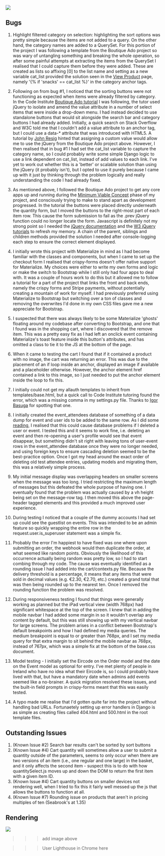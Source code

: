 <img src="#">

## Bugs

1. Highlight filtered category on selection: highlighting the sort options was pretty simple because the items are not added to
a query. On the other hand, the category names are added to a QuerySet. For this portion of the project I was following a template
from the Boutique Ado project so was wary of untangling something and breaking the whole operation, so after some painful attempts
at extracting the items from the QuerySet I realised that I could capture them before they were added. These are created as lists
so affixing [0] to the list name and setting as a new variable cat_list provided the solution seen in the 
[View Product](products/templates/view_product.html) page, namely '{% if 'snacks' == cat_list %}' in the category anchor tags.

2. Following on from bug #1, I noticed that the sorting buttons were not functioning as expected when items were already filtered by
category. In the Code Institute 
[Boutique Ado tutorial](https://github.com/ckz8780/boutique_ado_v1/blob/656166307e469630d09e0eb17a0d17daa440e208/products/templates/products/products.html) I was following, the tutor used jQuery to isolate and amend the value attribute in a number of select items 
that were inside a drop-down menu. I had instead decided to use standalone buttons that would sit alongside the search bar and 
category buttons I had already added. Initially, a quick search on Stack Overflow and W3C told me that I couldn't add a value 
attribute to an anchor tag, but I could use a data-* attribute that was introduced with HTML5. A tutorial by 
[John Resig](https://johnresig.com/blog/html-5-data-attributes/) hinted that assigning a custom value would allow me to use the 
jQuery from the Boutique Ado project above. However, I then realised that in bug #1 I had set the cat_list variable to capture the
category name, so I could probably write some simple Django logic to use a link dependent on cat_list, instead of add values to each
link. I've yet to work out whether this is a 'better' or scalable solution than using the jQuery (it probably isn't), but I opted 
to use it purely because I came up with it just by thinking through the problem logically and really understanding the code I had 
already fixed.

3. As mentioned above, I followed the Boutique Ado project to get any core apps up and running during the 
[Minimum Viable Concept](https://www.agilealliance.org/glossary/mvp/) phase of my project, and consciously trying to make to stand 
apart as development progressed. In the tutorial the buttons were placed directly underneath the quantity form, but I moved the 
buttons to the right-most part of each item row. This cause the form submission to fail as the .prev jQuery function could no longer locate the  form. Javascript is definitely not my strong point so I needed the [jQuery documentation](https://api.jquery.com/siblings/) and the [W3 jQuery tutorials](https://www.w3schools.com/JQuery/jquery_traversing.asp) to refresh my memory. A chain of the parent, 
siblings and children methods provided the solution I needed after console-logging each step to ensure the correct element displayed.

4. I initially wrote this project with Materialize in mind as I had become familiar with the classes and components, but when I
came to set up the checkout form I realised that crispy-forms doesn't offer native support for Materialize. My choices were either
to write my own forms and logic or make the switch to Bootstrap while I still only had four apps to deal with. It was a couple of
hours work to do this but it allowed me to follow a tutorial for a part of the project that links the front and back ends, namely
the crispy forms and Stripe payments, without potentially creating a mountain of work for myself. I had previously preferred using
Materialize to Bootstrap but switching over a ton of classes and removing the overwrites I'd done in my own CSS files gave me a new
appreciate for Bootstrap.

5. I suspected that there was always likely to be some Materialize 'ghosts' floating around my codebase after converting to 
Bootstrap, and one that I found was in the shopping cart, where I discovered that the remove item. This was a pretty easy fix as I 
had left an onclick event containing Materialize's toast feature inside this button's attributes, and has omitted a class to tie 
it to the JS at the bottom of the page.

6. When it came to testing the cart I found that if it contained a product with no image, the cart was returning an error. This was
due to the placement of an if loop inside an anchor, displayed an image if available and a placeholder otherwise. However, the anchor
element href contained a link to this image, so I just needed to put the anchor element inside the loop to fix this.

7. I initially could not get my allauth templates to inherit from templates/base.html, but a quick call to Code Institute tutoring
found the error, which was a missing comma in my settings.py file. Thanks to [Igor Basuga](https://github.com/bravoalpha79) for
spotting that one.

8. I initially created the event_attendees database of something of a data dump for event and user ids to be added to the same row.
As I did some [reading](https://riptutorial.com/django/example/30649/foreignkey), I realised that this could cause database problems
if I deleted a user or event. I tested this and it seems to work fine, i.e. deleting an event and then re-opening a user's profile
would see that event disappear, but something didn't sit right with leaving tons of user-event rows in the event_attendee database
once they were no longer needed, and using foreign keys to ensure cascading deletion seemed to be the best-practice option. Once I
got my head around the exact order of deleting old test attendee entries, updating models and migrating them, this was a relatively
simple process.

9. My initial message display was overlapping headers on smaller screens when the message was too long. I tried restricting the
maximum length of messages but this defeated the whole purpose of having one. I eventually found that the problem was actually 
caused by a vh height being set on the message-row tag. I then moved this above the page-header tagged elements and this provided
a much improved user experience.

10. During testing I noticed that a couple of the dummy accounts I had set up could see the guestlist on events. This was intended 
to be an admin feature so quickly wrapping the entire row in the request.user.is_superuser statement was a simple fix.

11. Probably the error I'm happiest to have fixed was one where upon submitting an order, the webhook would then duplicate the order,
at what seemed like random points. Obviously the likelihood of this occurrence actually being random was pretty low, so I had to start
combing through my code. The cause was eventually identified as a rounding issue I had added into the cart/contexts.py file. Because 
the delivery threshold is a percentage, it means that any items that were sold in decimal values (e.g. €2.30, €2.70, etc.) created a 
grand total that was then being rounded up to the nearest ten. Once I removed the rounding function the problem was resolved.

12. During responsiveness testing I found that things were generally working as planned but the iPad vertical view (width 768px) had significant whitespace at the top of the screen. I knew that in adding the mobile navbar I had added some margin in so it wouldn't 
overlap any content by default, but this was still showing up with my vertical navbar for large screens. The problem arises in a 
conflict between Bootstrap's default breakpoints and how I had defined my media queries. The medium breakpoint is equal to or 
greater than 768px, and I set my media query for that extra margin to sit behind the mobile navbar as 768px, instead of 767px, 
which was a simple fix at the bottom of the base.css document.

13. Model testing - I initially set the Eircode on the Order model and the date on the Event model as optional for entry. I've met 
plenty of people in Ireland who have no idea what their Eircode is, so I could probably have lived with that, but have a mandatory 
date when admins add events seemed like a no-brainer. A quick migration resolved these issues, and the built-in field prompts in
crispy-forms meant that this was easily tested.

14. A typo made me realise that I'd gotten quite far into the project without handling bad URLs. Fortunaetely setting up error handlers in Django is as simple as creating files called 404.html and 500.html in the root template files.


## Outstanding Issues

1. (Known Issue #2) Search bar results can't be sorted by sort buttons
2. (Known Issue #4) Cart quantity will sometimes allow a user to submit a quantity outside of the parameters, seems to only occur when there are 
two versions of an item (i.e., one regular and one large) in the basket, and it only affects the second item - suspect this is to
do with how quantitySelect.js moves up and down the DOM to return the first item with a given item ID.
4. (Known Issue #4) Cart quantity buttons on smaller devices not rendering well, when I tried to fix this it fairly well messed up the js that allows
the buttons to function at all. 
5. (Known Issue #7) Rounding issue on products that aren't in pricing multiples of ten (Seabrook's at 1.35)


## Rendering

<img src="#">

>>> add image above

>>> User Lighthouse in Chrome here